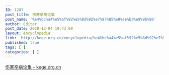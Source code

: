 ```yaml
---
ID: 1287
post_title: 伤寒卒病论集
post_name: '%e4%bc%a4%e5%af%92%e5%8d%92%e7%97%85%e8%ae%ba%e9%9b%86'
author: Editor
post_date: 2020-12-04 19:43:09
layout: encyclopedia
link: 'http://kege.org.cn/encyclopedia/%e4%bc%a4%e5%af%92%e5%8d%92%e7%97%85%e8%ae%ba%e9%9b%86'
published: true
tags: [ ]
categories: [ ]
---
```

<!-- wp:paragraph -->
<p><a href="http://kege.org.cn/1080">伤寒卒病论集 – kege.org.cn</a></p>
<!-- /wp:paragraph -->